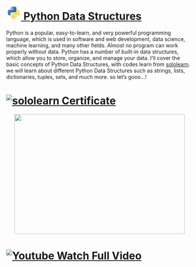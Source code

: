 # <a href="https://www.sololearn.com/learning/1159" target="_blank" rel="noreferrer"> <img src="https://raw.githubusercontent.com/devicons/devicon/master/icons/python/python-original.svg" alt="python" width="40" height="40"/> Python Data Structures</a>

Python is a popular, easy-to-learn, and very powerful programming language, which is used in software and web development, data science, machine learning, and many other fields. Almost no program can work properly without data. Python has a number of built-in data structures, which allow you to store, organize, and manage your data. I’ll cover the basic concepts of Python Data Structures, with codes learn from <a href="https://www.sololearn.com/learning/1159">sololearn</a>. we will learn about different Python Data Structures such as strings, lists, dictionaries, tuples, sets, and much more. so let’s gooo...!

# <a href="https://www.sololearn.com/certificates/course/en/25352936/1172/landscape/png" target="_blank" rel="noreferrer"> <img src="https://blob.sololearn.com/avatars/sololearn.png" alt="sololearn" width="51" height="51"/> Certificate</a>

<p align="center"> <a href="https://www.sololearn.com/certificates/course/en/25352936/1159/landscape/png" target="_blank" rel="noreferrer"> <img src="cert-25352936-1172.png" alt="" width="460" height="323"/></a></p>

# <a href="https://youtu.be/BASWY9biL0c" target="_blank" rel="noreferrer"> <img src="https://pnggrid.com/wp-content/uploads/2021/05/YouTube-logo-PNG-HD-1024x928.png" alt="Youtube" width="71" height="71"/> Watch Full Video</a>
